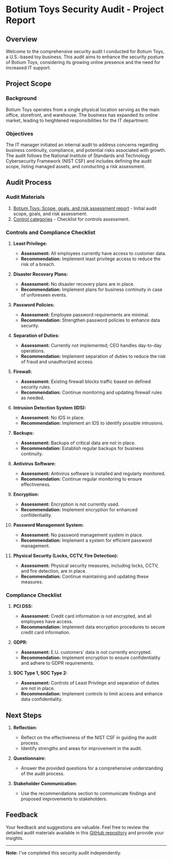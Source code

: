 # Botium Toys Security Audit - Project Report

## Overview

Welcome to the comprehensive security audit I conducted for Botium Toys, a U.S.-based toy business. This audit aims to enhance the security posture of Botium Toys, considering its growing online presence and the need for increased IT support.

## Project Scope

### Background

Botium Toys operates from a single physical location serving as the main office, storefront, and warehouse. The business has expanded its online market, leading to heightened responsibilities for the IT department.

### Objectives

The IT manager initiated an internal audit to address concerns regarding business continuity, compliance, and potential risks associated with growth. The audit follows the National Institute of Standards and Technology Cybersecurity Framework (NIST CSF) and includes defining the audit scope, listing managed assets, and conducting a risk assessment.

## Audit Process

### Audit Materials

1. [Botium Toys: Scope, goals, and risk assessment report](https://github.com/JustinAntunes-Cardoso/Botium-Toys-Security-Audit/blob/main/Botium-Toys-Scope-goals-and-risk-assessment-report.docx) - Initial audit scope, goals, and risk assessment.
2. [Control categories](https://github.com/JustinAntunes-Cardoso/Botium-Toys-Security-Audit/blob/main/Control-categories.docx) - Checklist for controls assessment.

### Controls and Compliance Checklist

1. **Least Privilege:**
   - **Assessment:** All employees currently have access to customer data.
   - **Recommendation:** Implement least privilege access to reduce the risk of a breach.

2. **Disaster Recovery Plans:**
   - **Assessment:** No disaster recovery plans are in place.
   - **Recommendation:** Implement plans for business continuity in case of unforeseen events.

3. **Password Policies:**
   - **Assessment:** Employee password requirements are minimal.
   - **Recommendation:** Strengthen password policies to enhance data security.

4. **Separation of Duties:**
   - **Assessment:** Currently not implemented; CEO handles day-to-day operations.
   - **Recommendation:** Implement separation of duties to reduce the risk of fraud and unauthorized access.

5. **Firewall:**
   - **Assessment:** Existing firewall blocks traffic based on defined security rules.
   - **Recommendation:** Continue monitoring and updating firewall rules as needed.

6. **Intrusion Detection System (IDS):**
   - **Assessment:** No IDS in place.
   - **Recommendation:** Implement an IDS to identify possible intrusions.

7. **Backups:**
   - **Assessment:** Backups of critical data are not in place.
   - **Recommendation:** Establish regular backups for business continuity.

8. **Antivirus Software:**
   - **Assessment:** Antivirus software is installed and regularly monitored.
   - **Recommendation:** Continue regular monitoring to ensure effectiveness.

9. **Encryption:**
   - **Assessment:** Encryption is not currently used.
   - **Recommendation:** Implement encryption for enhanced confidentiality.

10. **Password Management System:**
    - **Assessment:** No password management system in place.
    - **Recommendation:** Implement a system for efficient password management.

11. **Physical Security (Locks, CCTV, Fire Detection):**
    - **Assessment:** Physical security measures, including locks, CCTV, and fire detection, are in place.
    - **Recommendation:** Continue maintaining and updating these measures.

### Compliance Checklist

1. **PCI DSS:**
   - **Assessment:** Credit card information is not encrypted, and all employees have access.
   - **Recommendation:** Implement data encryption procedures to secure credit card information.

2. **GDPR:**
   - **Assessment:** E.U. customers' data is not currently encrypted.
   - **Recommendation:** Implement encryption to ensure confidentiality and adhere to GDPR requirements.

3. **SOC Type 1, SOC Type 2:**
   - **Assessment:** Controls of Least Privilege and separation of duties are not in place.
   - **Recommendation:** Implement controls to limit access and enhance data confidentiality.

## Next Steps

1. **Reflection:**
   - Reflect on the effectiveness of the NIST CSF in guiding the audit process.
   - Identify strengths and areas for improvement in the audit.

2. **Questionnaire:**
   - Answer the provided questions for a comprehensive understanding of the audit process.

3. **Stakeholder Communication:**
   - Use the recommendations section to communicate findings and proposed improvements to stakeholders.

## Feedback

Your feedback and suggestions are valuable. Feel free to review the detailed audit materials available in this [GitHub repository](https://github.com/JustinAntunes-Cardoso/Botium-Toys-Security-Audit) and provide your insights.

---

**Note:** I've completed this security audit independently.

